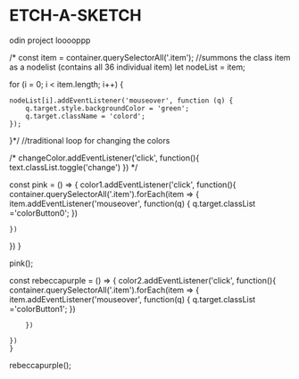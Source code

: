 # ETCH-A-SKETCH
odin project
looooppp

/*
const item = container.querySelectorAll('.item'); //summons the class item as a nodelist (contains all 36 individual item)
let nodeList = item;

for (i = 0; i < item.length; i++) {
    
    nodeList[i].addEventListener('mouseover', function (q) {
        q.target.style.backgroundColor = 'green';
        q.target.className = 'colord';
    });
   
}*/
//traditional loop for changing the colors

/*
changeColor.addEventListener('click', function(){
    text.classList.toggle('change')
})
*/

const pink = () => {
color1.addEventListener('click', function(){
    container.querySelectorAll('.item').forEach(item => {
        item.addEventListener('mouseover', function(q) {
            q.target.classList ='colorButton0';
        })
        
    })
    
})
}

pink();

const rebeccapurple = () => {
    color2.addEventListener('click', function(){
        container.querySelectorAll('.item').forEach(item => {
            item.addEventListener('mouseover', function(q) {
                q.target.classList ='colorButton1';
            })
            
        })
        
    })
    }
    
rebeccapurple();

